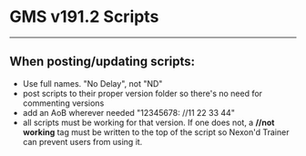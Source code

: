 # GMS v191.2 Scripts

-----

## When posting/updating scripts:
- Use full names. "No Delay", not "ND"
- post scripts to their proper version folder so there's no need for commenting versions
- add an AoB wherever needed "12345678: //11 22 33 44"
- all scripts must be working for that version. If one does not, a **//not working** tag must be written to the top of the script so Nexon'd Trainer can prevent users from using it.
